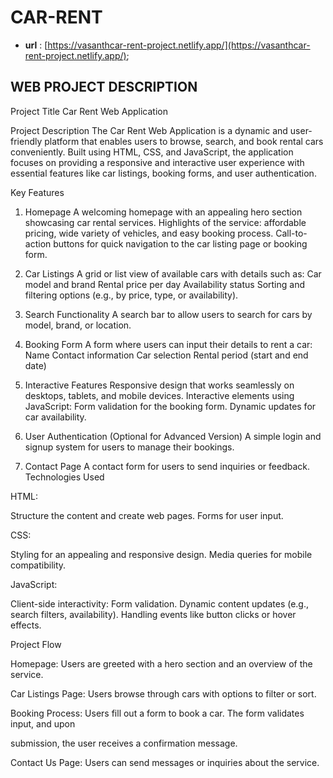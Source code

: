 # CAR-RENT
- **url** : [https://vasanthcar-rent-project.netlify.app/](https://vasanthcar-rent-project.netlify.app/);
## WEB PROJECT DESCRIPTION

Project Title
Car Rent Web Application

Project Description
The Car Rent Web Application is a dynamic and user-friendly platform that enables users to browse, search, and book rental cars conveniently. Built using HTML, CSS, and JavaScript, the application focuses on providing a responsive and interactive user experience with essential features like car listings, booking forms, and user authentication.

Key Features
1. Homepage
A welcoming homepage with an appealing hero section showcasing car rental services.
Highlights of the service: affordable pricing, wide variety of vehicles, and easy booking process.
Call-to-action buttons for quick navigation to the car listing page or booking form.

2. Car Listings
A grid or list view of available cars with details such as:
Car model and brand
Rental price per day
Availability status
Sorting and filtering options (e.g., by price, type, or availability).

3. Search Functionality
A search bar to allow users to search for cars by model, brand, or location.

4. Booking Form
A form where users can input their details to rent a car:
Name
Contact information
Car selection
Rental period (start and end date)

5. Interactive Features
Responsive design that works seamlessly on desktops, tablets, and mobile devices.
Interactive elements using JavaScript:
Form validation for the booking form.
Dynamic updates for car availability.

6. User Authentication (Optional for Advanced Version)
A simple login and signup system for users to manage their bookings.

7. Contact Page
A contact form for users to send inquiries or feedback.
Technologies Used

HTML:

Structure the content and create web pages.
Forms for user input.


CSS:

Styling for an appealing and responsive design.
Media queries for mobile compatibility.


JavaScript:

Client-side interactivity:
Form validation.
Dynamic content updates (e.g., search filters, availability).
Handling events like button clicks or hover effects.

Project Flow

Homepage: Users are greeted with a hero section and an overview of the service.

Car Listings Page: Users browse through cars with options to filter or sort.

Booking Process: Users fill out a form to book a car. The form validates input, and upon 

submission, the user receives a confirmation message.

Contact Us Page: Users can send messages or inquiries about the service.

